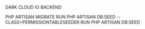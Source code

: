 DARK CLOUD IO BACKEND

PHP ARTISAN MIGRATE
RUN PHP ARTISAN DB:SEED --CLASS=PERMISSIONTABLESEEDER
RUN PHP ARTISAN DB:SEED
